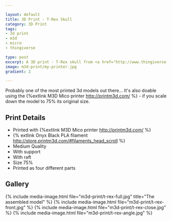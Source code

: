 ```yaml
---

layout: default
title: 3D Print - T-Rex Skull
category: 3D Print
tags:
- 3d print
- m3d
- micro
- thingiverse

type: post
excerpt: A 3D print - T-Rex skull from <a href="http://www.thingiverse.com/thing:373367">thingiverse</a>  
image: m3d-print/my-printer.jpg
gradient: 2

---
```


Probably one of the most printed 3d models out there...
It's also doable using the {%extlink M3D Mico printer http://printm3d.com/ %} - if you scale down the model to 75% its original size.

## Print Details

* Printed with {%extlink M3D Mico printer http://printm3d.com/ %}
* {% extlink Onyx Black PLA filament http://store.printm3d.com/#filaments_head_scroll %} 
* Medium Quality
* With support
* With raft
* Size 75%
* Printed as four different parts

## Gallery

{% include media-image.html file="m3d-print/t-rex-full.jpg" title="The assembled model" %}
{% include media-image.html file="m3d-print/t-rex-front.jpg" %}
{% include media-image.html file="m3d-print/t-rex-close.jpg" %}
{% include media-image.html file="m3d-print/t-rex-angle.jpg" %}
